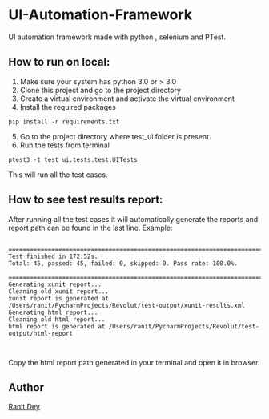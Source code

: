 # UI-Automation-Framework

UI automation framework made with python , selenium and PTest.

## How to run on local:
1. Make sure your system has python 3.0 or > 3.0
2. Clone this project and go to the project directory
3. Create a virtual environment and activate the virtual environment
4. Install the required packages  
```
pip install -r requirements.txt 
```

5. Go to the project directory where test_ui folder is present.
6. Run the tests from terminal
```
ptest3 -t test_ui.tests.test.UITests    
```

This will run all the test cases.


## How to see test results report:

After running all the test cases it will automatically generate the reports and report path can be found in the last 
line. 
Example:
```

====================================================================================================
Test finished in 172.52s.
Total: 45, passed: 45, failed: 0, skipped: 0. Pass rate: 100.0%.

====================================================================================================
Generating xunit report...
Cleaning old xunit report...
xunit report is generated at /Users/ranit/PycharmProjects/Revolut/test-output/xunit-results.xml
Generating html report...
Cleaning old html report...
html report is generated at /Users/ranit/PycharmProjects/Revolut/test-output/html-report
   
   
```

Copy the html report path generated in your terminal and open it in browser.


## Author

[Ranit Dey](https://github.com/ranit-geek)  
